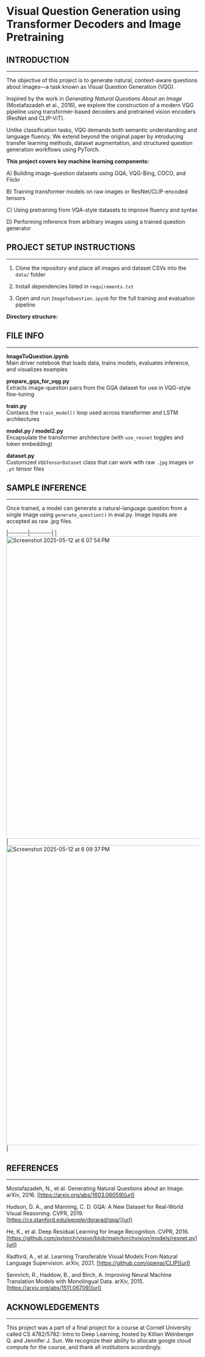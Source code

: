 # Visual Question Generation using Transformer Decoders and Image Pretraining

## INTRODUCTION
-----------------------------------------------------------------------------------------------------

The objective of this project is to generate natural, context-aware questions about images—a task known as Visual Question Generation (VQG). 

Inspired by the work in *Generating Natural Questions About an Image* (Mostafazadeh et al., 2016), we explore the construction of a modern VQG pipeline using transformer-based decoders and pretrained vision encoders (ResNet and CLIP-ViT). 

Unlike classification tasks, VQG demands both semantic understanding and language fluency. We extend beyond the original paper by introducing transfer learning methods, dataset augmentation, and structured question generation workflows using PyTorch.

**This project covers key machine learning components:**

A) Building image-question datasets using GQA, VQG-Bing, COCO, and Flickr

B) Training transformer models on raw images or ResNet/CLIP-encoded tensors

C) Using pretraining from VQA-style datasets to improve fluency and syntax

D) Performing inference from arbitrary images using a trained question generator


## PROJECT SETUP INSTRUCTIONS
-----------------------------------------------------------------------------------------------------

1) Clone the repository and place all images and dataset CSVs into the `data/` folder

2) Install dependencies listed in `requirements.txt`

3) Open and run `ImageToQuestion.ipynb` for the full training and evaluation pipeline

**Directory structure:**



## FILE INFO
-----------------------------------------------------------------------------------------------------

**ImageToQuestion.ipynb**  
Main driver notebook that loads data, trains models, evaluates inference, and visualizes examples

**prepare_gqa_for_vqg.py**  
Extracts image-question pairs from the GQA dataset for use in VQG-style fine-tuning

**train.py**  
Contains the `train_model()` loop used across transformer and LSTM architectures

**model.py / model2.py**  
Encapsulate the transformer architecture (with `use_resnet` toggles and token embedding)

**dataset.py**  
Customized `VQGTensorDataset` class that can work with raw `.jpg` images or `.pt` tensor files


## SAMPLE INFERENCE
-----------------------------------------------------------------------------------------------------

Once trained, a model can generate a natural-language question from a single image using `generate_question()`
in eval.py. Image inputs are accepted as raw .jpg files.


|--------|---------|
| <img width="791" alt="Screenshot 2025-05-12 at 6 07 54 PM" src="https://github.com/user-attachments/assets/8d49ea0b-1db6-4868-8edd-3790c2c50084" /> | <img width="785" alt="Screenshot 2025-05-12 at 6 09 37 PM" src="https://github.com/user-attachments/assets/e52c7bce-151b-4c70-9516-cb09fa821bf5" /> |



## REFERENCES
-----------------------------------------------------------------------------------------------------

Mostafazadeh, N., et al. Generating Natural Questions about an Image. arXiv, 2016. [https://arxiv.org/abs/1603.06059](url)

Hudson, D. A., and Manning, C. D. GQA: A New Dataset for Real-World Visual Reasoning. CVPR, 2019. [https://cs.stanford.edu/people/dorarad/gqa/](url)

He, K., et al. Deep Residual Learning for Image Recognition. CVPR, 2016. [https://github.com/pytorch/vision/blob/main/torchvision/models/resnet.py](url)

Radford, A., et al. Learning Transferable Visual Models From Natural Language Supervision. arXiv, 2021. [https://github.com/openai/CLIP](url)

Sennrich, R., Haddow, B., and Birch, A. Improving Neural Machine Translation Models with Monolingual Data. arXiv, 2015. [https://arxiv.org/abs/1511.06709](url)

## ACKNOWLEDGEMENTS
-----------------------------------------------------------------------------------------------------

This project was a part of a final project for a course at Cornell University called CS 4782/5782: Intro to Deep Learning, hosted by Killian Weinberger Q. and Jennifer J. Sun. We recognize their ability to allocate google cloud compute for the course, and thank all institutions accordingly.

